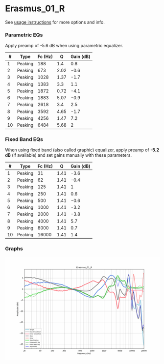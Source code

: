 # Erasmus_01_R
See [usage instructions](https://github.com/jaakkopasanen/AutoEq#usage) for more options and info.

### Parametric EQs
Apply preamp of -5.6 dB when using parametric equalizer.

|   # | Type    |   Fc (Hz) |    Q |   Gain (dB) |
|-----|---------|-----------|------|-------------|
|   1 | Peaking |       188 | 1.4  |         0.8 |
|   2 | Peaking |       673 | 2.02 |        -0.6 |
|   3 | Peaking |      1028 | 1.37 |        -1.7 |
|   4 | Peaking |      1383 | 3.3  |         1.1 |
|   5 | Peaking |      1872 | 0.72 |        -4.1 |
|   6 | Peaking |      1883 | 5.07 |        -0.9 |
|   7 | Peaking |      2618 | 3.4  |         2.5 |
|   8 | Peaking |      3592 | 4.65 |        -1.7 |
|   9 | Peaking |      4256 | 1.47 |         7.2 |
|  10 | Peaking |      6484 | 5.68 |         2   |

### Fixed Band EQs
When using fixed band (also called graphic) equalizer, apply preamp of **-5.2 dB** (if available) and set gains manually with these parameters.

|   # | Type    |   Fc (Hz) |    Q |   Gain (dB) |
|-----|---------|-----------|------|-------------|
|   1 | Peaking |        31 | 1.41 |        -3.6 |
|   2 | Peaking |        62 | 1.41 |        -0.4 |
|   3 | Peaking |       125 | 1.41 |         1   |
|   4 | Peaking |       250 | 1.41 |         0.6 |
|   5 | Peaking |       500 | 1.41 |        -0.6 |
|   6 | Peaking |      1000 | 1.41 |        -3.2 |
|   7 | Peaking |      2000 | 1.41 |        -3.8 |
|   8 | Peaking |      4000 | 1.41 |         5.7 |
|   9 | Peaking |      8000 | 1.41 |         0.7 |
|  10 | Peaking |     16000 | 1.41 |         1.4 |

### Graphs
![](./Erasmus_01_R.png)
